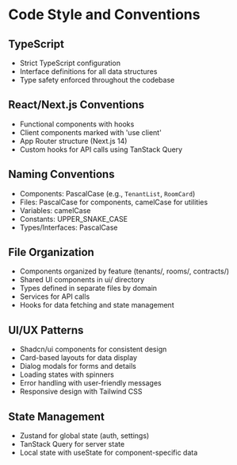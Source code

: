 # Code Style and Conventions

## TypeScript
- Strict TypeScript configuration
- Interface definitions for all data structures
- Type safety enforced throughout the codebase

## React/Next.js Conventions
- Functional components with hooks
- Client components marked with 'use client'
- App Router structure (Next.js 14)
- Custom hooks for API calls using TanStack Query

## Naming Conventions
- Components: PascalCase (e.g., `TenantList`, `RoomCard`)
- Files: PascalCase for components, camelCase for utilities
- Variables: camelCase
- Constants: UPPER_SNAKE_CASE
- Types/Interfaces: PascalCase

## File Organization
- Components organized by feature (tenants/, rooms/, contracts/)
- Shared UI components in ui/ directory
- Types defined in separate files by domain
- Services for API calls
- Hooks for data fetching and state management

## UI/UX Patterns
- Shadcn/ui components for consistent design
- Card-based layouts for data display
- Dialog modals for forms and details
- Loading states with spinners
- Error handling with user-friendly messages
- Responsive design with Tailwind CSS

## State Management
- Zustand for global state (auth, settings)
- TanStack Query for server state
- Local state with useState for component-specific data